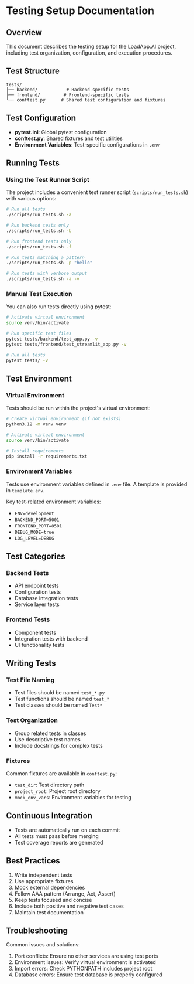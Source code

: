 # Testing Setup Documentation

## Overview
This document describes the testing setup for the LoadApp.AI project, including test organization, configuration, and execution procedures.

## Test Structure
```
tests/
├── backend/           # Backend-specific tests
├── frontend/         # Frontend-specific tests
└── conftest.py      # Shared test configuration and fixtures
```

## Test Configuration
- **pytest.ini**: Global pytest configuration
- **conftest.py**: Shared fixtures and test utilities
- **Environment Variables**: Test-specific configurations in `.env`

## Running Tests

### Using the Test Runner Script
The project includes a convenient test runner script (`scripts/run_tests.sh`) with various options:

```bash
# Run all tests
./scripts/run_tests.sh -a

# Run backend tests only
./scripts/run_tests.sh -b

# Run frontend tests only
./scripts/run_tests.sh -f

# Run tests matching a pattern
./scripts/run_tests.sh -p "hello"

# Run tests with verbose output
./scripts/run_tests.sh -a -v
```

### Manual Test Execution
You can also run tests directly using pytest:

```bash
# Activate virtual environment
source venv/bin/activate

# Run specific test files
pytest tests/backend/test_app.py -v
pytest tests/frontend/test_streamlit_app.py -v

# Run all tests
pytest tests/ -v
```

## Test Environment

### Virtual Environment
Tests should be run within the project's virtual environment:
```bash
# Create virtual environment (if not exists)
python3.12 -m venv venv

# Activate virtual environment
source venv/bin/activate

# Install requirements
pip install -r requirements.txt
```

### Environment Variables
Tests use environment variables defined in `.env` file. A template is provided in `template.env`.

Key test-related environment variables:
- `ENV=development`
- `BACKEND_PORT=5001`
- `FRONTEND_PORT=8501`
- `DEBUG_MODE=true`
- `LOG_LEVEL=DEBUG`

## Test Categories

### Backend Tests
- API endpoint tests
- Configuration tests
- Database integration tests
- Service layer tests

### Frontend Tests
- Component tests
- Integration tests with backend
- UI functionality tests

## Writing Tests

### Test File Naming
- Test files should be named `test_*.py`
- Test functions should be named `test_*`
- Test classes should be named `Test*`

### Test Organization
- Group related tests in classes
- Use descriptive test names
- Include docstrings for complex tests

### Fixtures
Common fixtures are available in `conftest.py`:
- `test_dir`: Test directory path
- `project_root`: Project root directory
- `mock_env_vars`: Environment variables for testing

## Continuous Integration
- Tests are automatically run on each commit
- All tests must pass before merging
- Test coverage reports are generated

## Best Practices
1. Write independent tests
2. Use appropriate fixtures
3. Mock external dependencies
4. Follow AAA pattern (Arrange, Act, Assert)
5. Keep tests focused and concise
6. Include both positive and negative test cases
7. Maintain test documentation

## Troubleshooting
Common issues and solutions:
1. Port conflicts: Ensure no other services are using test ports
2. Environment issues: Verify virtual environment is activated
3. Import errors: Check PYTHONPATH includes project root
4. Database errors: Ensure test database is properly configured 